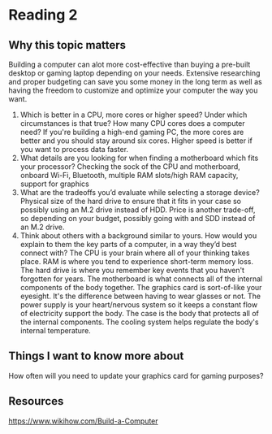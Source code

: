 # Reading 2

## Why this topic matters
Building a computer can alot more cost-effective than buying a pre-built desktop or gaming laptop depending on your needs. Extensive researching and proper budgeting can save you some money in the long term as well as having the freedom to customize and optimize your computer the way you want. 

1. Which is better in a CPU, more cores or higher speed? Under which circumstances is that true? How many CPU cores does a computer need? If you're building a high-end gaming PC, the more cores are better and you should stay around six cores. Higher speed is better if you want to process data faster.
2. What details are you looking for when finding a motherboard which fits your processor? Checking the sock of the CPU and motherboard, onboard Wi-Fi, Bluetooth, multiple RAM slots/high RAM capacity, support for graphics
3. What are the tradeoffs you’d evaluate while selecting a storage device? Physical size of the hard drive to ensure that it fits in your case so possibly using an M.2 drive instead of HDD. Price is another trade-off, so depending on your budget, possibly going with and SDD instead of an M.2 drive. 
4. Think about others with a background similar to yours. How would you explain to them the key parts of a computer, in a way they’d best connect with? The CPU is your brain where all of your thinking takes place. RAM is where you tend to experience short-term memory loss. The hard drive is where you remember key events that you haven't forgotten for years. The motherboard is what connects all of the internal components of the body together. The graphics card is sort-of-like your eyesight. It's the difference between having to wear glasses or not. The power supply is your heart/nervous system so it keeps a constant flow of electricity support the body. The case is the body that protects all of the internal components. The cooling system helps regulate the body's internal temperature.


## Things I want to know more about
How often will you need to update your graphics card for gaming purposes?

## Resources
https://www.wikihow.com/Build-a-Computer
